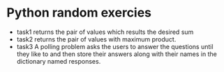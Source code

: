 # Python random exercies
* task1 returns the pair of values which results the desired sum
* task2 returns the pair of values with maximum product.
* task3 A polling problem asks the users to answer the questions until they like to and then store their answers along with their names in the dictionary named responses.
